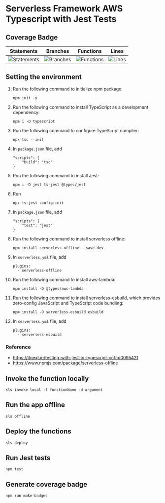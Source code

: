 # Serverless Framework AWS Typescript with Jest Tests

## Coverage Badge

| Statements                  | Branches                | Functions                 | Lines             |
| --------------------------- | ----------------------- | ------------------------- | ----------------- |
| ![Statements](https://img.shields.io/badge/statements-73.33%25-red.svg?style=flat) | ![Branches](https://img.shields.io/badge/branches-75%25-red.svg?style=flat) | ![Functions](https://img.shields.io/badge/functions-40%25-red.svg?style=flat) | ![Lines](https://img.shields.io/badge/lines-63.63%25-red.svg?style=flat) |

## Setting the environment

1. Run the following command to initialize npm package:
   ```
   npm init -y
   ```
2. Run the following command to install TypeScript as a development dependency:
   ```
   npm i -D typescript
   ```
3. Run the following command to configure TypeScript compiler:
   ```
   npx tsc --init
   ```
4. In `package.json` file, add
   ```
   "scripts": {
       "build": "tsc"
   }
   ```
5. Run the following command to install Jest:
   ```
   npm i -D jest ts-jest @types/jest
   ```
6. Run
   ```
   npx ts-jest config:init
   ```
7. In `package.json` file, add
   ```
   "scripts": {
       "test": "jest"
   }
   ```
8. Run the following command to install serverless offline:
   ```
   npm install serverless-offline --save-dev
   ```
9. In `serverless.yml` file, add
   ```
   plugins:
     - serverless-offline
   ```
10. Run the following command to install aws-lambda:
    ```
    npm install -D @types/aws-lambda
    ```
11. Run the following command to install serverless-esbuild, which provides zero-config JavaScript and TypeScript code bundling:
    ```
    npm install -D serverless-esbuild esbuild
    ```
12. In `serverless.yml` file, add
    ```
    plugins:
      - serverless-esbuild
    ```

### Reference

- https://itnext.io/testing-with-jest-in-typescript-cc1cd0095421
- https://www.npmjs.com/package/serverless-offline

## Invoke the function locally

```
sls invoke local -f functionName -d argument
```

## Run the app offline

```
sls offline
```

## Deploy the functions

```
sls deploy
```

## Run Jest tests

```
npm test
```

## Generate coverage badge

```
npm run make-badges
```
